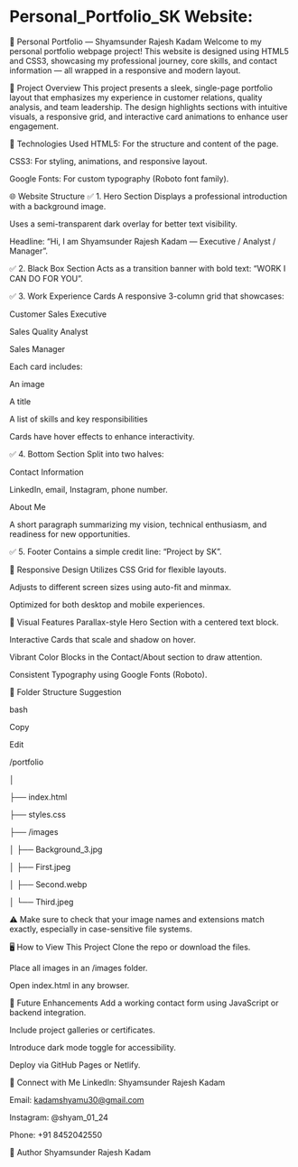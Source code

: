 # Personal_Portfolio_SK Website:

💼 Personal Portfolio — Shyamsunder Rajesh Kadam
Welcome to my personal portfolio webpage project! This website is designed using HTML5 and CSS3, showcasing my professional journey, core skills, and contact information — all wrapped in a responsive and modern layout.

🧩 Project Overview
This project presents a sleek, single-page portfolio layout that emphasizes my experience in customer relations, quality analysis, and team leadership. The design highlights sections with intuitive visuals, a responsive grid, and interactive card animations to enhance user engagement.

🔧 Technologies Used
HTML5: For the structure and content of the page.

CSS3: For styling, animations, and responsive layout.

Google Fonts: For custom typography (Roboto font family).

🌐 Website Structure
✅ 1. Hero Section
Displays a professional introduction with a background image.

Uses a semi-transparent dark overlay for better text visibility.

Headline: “Hi, I am Shyamsunder Rajesh Kadam — Executive / Analyst / Manager”.

✅ 2. Black Box Section
Acts as a transition banner with bold text: “WORK I CAN DO FOR YOU”.

✅ 3. Work Experience Cards
A responsive 3-column grid that showcases:

Customer Sales Executive

Sales Quality Analyst

Sales Manager

Each card includes:

An image

A title

A list of skills and key responsibilities

Cards have hover effects to enhance interactivity.

✅ 4. Bottom Section
Split into two halves:

Contact Information

LinkedIn, email, Instagram, phone number.

About Me

A short paragraph summarizing my vision, technical enthusiasm, and readiness for new opportunities.

✅ 5. Footer
Contains a simple credit line: “Project by SK”.

📱 Responsive Design
Utilizes CSS Grid for flexible layouts.

Adjusts to different screen sizes using auto-fit and minmax.

Optimized for both desktop and mobile experiences.

🎨 Visual Features
Parallax-style Hero Section with a centered text block.

Interactive Cards that scale and shadow on hover.

Vibrant Color Blocks in the Contact/About section to draw attention.

Consistent Typography using Google Fonts (Roboto).

📂 Folder Structure Suggestion

bash

Copy

Edit

/portfolio

│

├── index.html

├── styles.css

├── /images

│   ├── Background_3.jpg

│   ├── First.jpeg

│   ├── Second.webp

│   └── Third.jpeg

⚠️ Make sure to check that your image names and extensions match exactly, especially in case-sensitive file systems.

🖥️ How to View This Project
Clone the repo or download the files.

Place all images in an /images folder.

Open index.html in any browser.

💬 Future Enhancements
Add a working contact form using JavaScript or backend integration.

Include project galleries or certificates.

Introduce dark mode toggle for accessibility.

Deploy via GitHub Pages or Netlify.

🔗 Connect with Me
LinkedIn: Shyamsunder Rajesh Kadam

Email: kadamshyamu30@gmail.com

Instagram: @shyam_01_24

Phone: +91 8452042550

📌 Author
Shyamsunder Rajesh Kadam
